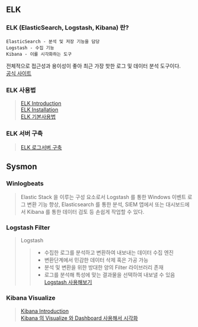 ## ELK
### ELK (ElasticSearch, Logstash, Kibana) 란?

    ElasticSearch - 분석 및 저장 기능을 담당
    Logstash - 수집 기능
    Kibana - 이를 시각화하는 도구
전체적으로 접근성과 용이성이 좋아 최근 가장 핫한 로그 및 데이터 분석 도구이다.<br>
[공식 사이트](https://www.elastic.co/kr/)

### ELK 사용법
> [ELK Introduction](https://sanghaklee.gitbooks.io/elk/content/)<br>
> [ELK Installation](https://www.digitalocean.com/community/tutorials/how-to-install-elasticsearch-logstash-and-kibana-elk-stack-on-ubuntu-14-04)<br>
> [ELK 기본사용법](https://blog.naver.com/hihello0426/221496096013)

### ELK 서버 구축
> [ELK 로그서버 구축](https://snutiise.github.io/elk/)


## Sysmon
### Winlogbeats
> Elastic Stack 을 이루는 구성 요소로서 Logstash 를 통한 Windows 이벤트 로그 변환 기능 향상, Elasticsearch 를 통한 분석, SIEM 앱에서 또는 대시보드에서 Kibana 를 통한 데이터 검토 등 손쉽게 작업할 수 있다.

### Logstash Filter
> Logstash
>> - 수집한 로그를 분석하고 변환하여 내보내는 데이터 수집 엔진
>> - 변환단계에서 민감한 데이터 삭제 혹은 가공 가능
>> - 분석 및 변환을 위한 방대한 양의 Filter 라이브러리 존재
>> - 로그를 분석해 특성에 맞는 결과물을 선택하여 내보낼 수 있음<br>
> [Logstash 사용해보기](https://heodolf.tistory.com/26)

### Kibana Visualize
> [Kibana Introduction](https://www.elastic.co/guide/kr/kibana/current/introduction.html)<br>
> [Kibana 의 Visualize 와 Dashboard 사용해서 시각화](https://epicarts.tistory.com/75)
